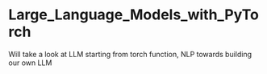 # Large_Language_Models_with_PyTorch

Will take a look at LLM starting from torch function, NLP towards building our own LLM
